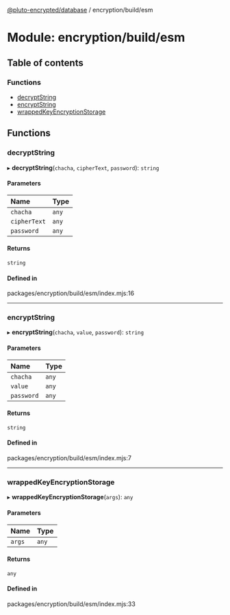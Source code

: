 [@pluto-encrypted/database](../README.md) / encryption/build/esm

# Module: encryption/build/esm

## Table of contents

### Functions

- [decryptString](encryption_build_esm.md#decryptstring)
- [encryptString](encryption_build_esm.md#encryptstring)
- [wrappedKeyEncryptionStorage](encryption_build_esm.md#wrappedkeyencryptionstorage)

## Functions

### decryptString

▸ **decryptString**(`chacha`, `cipherText`, `password`): `string`

#### Parameters

| Name | Type |
| :------ | :------ |
| `chacha` | `any` |
| `cipherText` | `any` |
| `password` | `any` |

#### Returns

`string`

#### Defined in

packages/encryption/build/esm/index.mjs:16

___

### encryptString

▸ **encryptString**(`chacha`, `value`, `password`): `string`

#### Parameters

| Name | Type |
| :------ | :------ |
| `chacha` | `any` |
| `value` | `any` |
| `password` | `any` |

#### Returns

`string`

#### Defined in

packages/encryption/build/esm/index.mjs:7

___

### wrappedKeyEncryptionStorage

▸ **wrappedKeyEncryptionStorage**(`args`): `any`

#### Parameters

| Name | Type |
| :------ | :------ |
| `args` | `any` |

#### Returns

`any`

#### Defined in

packages/encryption/build/esm/index.mjs:33
